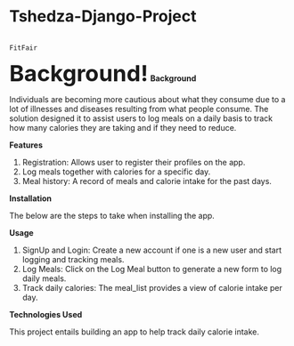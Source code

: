 # Tshedza-Django-Project
                                                                    FitFair

<span style="font-size: 40px;"><strong>Background!</strong></span>
**Background**

Individuals are becoming more cautious about what they consume due to a lot of illnesses and diseases resulting from what people consume. The solution designed it to assist users to log meals on a daily basis to track how many calories they are taking and if they need to reduce.

**Features**

1. Registration: Allows user to register their profiles on the app.
2. Log meals together with calories for a specific day.
3. Meal history: A record of meals and calorie intake for the past days.

**Installation**

The below are the steps to take when installing the app.

**Usage**

1. SignUp and Login: Create a new account if one is a new user and start logging and tracking meals.
2. Log Meals: Click on the Log Meal button to generate a new form to log daily meals.
3. Track daily calories: The meal_list provides a view of calorie intake per day.

**Technologies Used**


This project entails building an app to help track daily calorie intake.
